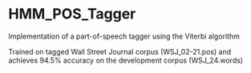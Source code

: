 # HMM_POS_Tagger
Implementation of a part-of-speech tagger using the Viterbi algorithm

Trained on tagged Wall Street Journal corpus (WSJ_02-21.pos) and achieves 94.5% accuracy on the development corpus (WSJ_24.words)
